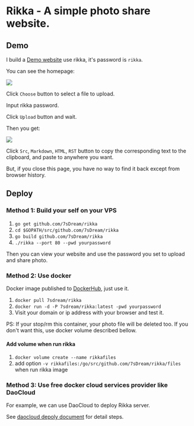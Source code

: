 # Rikka - A simple photo share website.

## Demo

I build a [Demo website](http://7sdream-rikka-demo.daoapp.io/) use rikka, it's password is `rikka`.

You can see the homepage:

![](http://7sdream-rikka-demo.daoapp.io/files/2016-09-02-544100677)

Click `Choose` button to select a file to upload.

Input rikka password.

Click `Upload` button and wait.

Then you get:

![](http://7sdream-rikka-demo.daoapp.io/files/2016-09-02-734641087)

Click `Src`, `Markdown`, `HTML`, `RST` button to copy the corresponding text to the clipboard, and paste to anywhere you want.

But, if you close this page, you have no way to find it back except from browser history.

## Deploy

### Method 1: Build your self on your VPS

1. `go get github.com/7sDream/rikka`
2. `cd $GOPATH/src/github.com/7sDream/rikka`
3. `go build github.com/7sDream/rikka`
4. `./rikka --port 80 --pwd yourpassword`

Then you can view your website and use the password you set to upload and share photo.

### Method 2: Use docker

Docker image published to [DockerHub](https://hub.docker.com/r/7sdream/rikka/), just use it.

1. `docker pull 7sdream/rikka`
2. `docker run -d -P 7sdream/rikka:latest -pwd yourpassword`
3. Visit your domain or ip address with your browser and test it.

PS: If your stop/rm this container, your photo file will be deleted too. If you don't want this, use docker volume described bellow.

#### Add volume when run rikka

1. `docker volume create --name rikkafiles`
2. add option `-v rikkafiles:/go/src/github.com/7sDream/rikka/files` when run rikka image

### Method 3: Use free docker cloud services provider like DaoCloud

For example, we can use DaoCloud to deploy Rikka server.

See [daocloud depoly document](https://github.com/7sDream/rikka/wiki/%E5%9C%A8-DaoCloud-%E4%B8%8A%E5%85%8D%E8%B4%B9%E9%83%A8%E7%BD%B2-Rikka) for detail steps.
